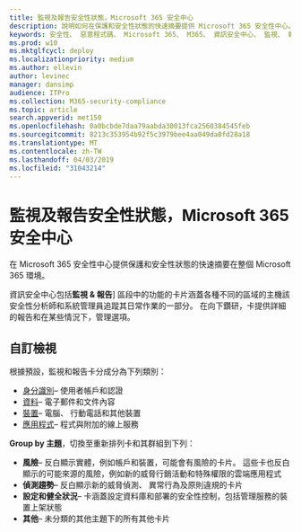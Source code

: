 ```yaml
---
title: 監視及報告安全性狀態，Microsoft 365 安全中心
description: 說明如何在保護和安全性狀態的快速摘要提供 Microsoft 365 安全性中心。
keywords: 安全性、 惡意程式碼、 Microsoft 365、 M365、 資訊安全中心、 監視、 報表、 狀態
ms.prod: w10
ms.mktglfcycl: deploy
ms.localizationpriority: medium
ms.author: ellevin
author: levinec
manager: dansimp
audience: ITPro
ms.collection: M365-security-compliance
ms.topic: article
search.appverid: met150
ms.openlocfilehash: 0a0bcbde7daa79aabda30013fca2560384545feb
ms.sourcegitcommit: 8213c353954b92f5c3979bee4aa049da0fd28a18
ms.translationtype: MT
ms.contentlocale: zh-TW
ms.lasthandoff: 04/03/2019
ms.locfileid: "31043214"
---
```

# <a name="monitor-and-report-security-status-in-microsoft-365-security-center"></a>監視及報告安全性狀態，Microsoft 365 安全中心

在 Microsoft 365 安全性中心提供保護和安全性狀態的快速摘要在整個 Microsoft 365 環境。

資訊安全中心包括**監視 & 報告**] 區段中的功能的卡片涵蓋各種不同的區域的主機該安全性分析師和系統管理員追蹤其日常作業的一部分。 在向下鑽研，卡提供詳細的報告和在某些情況下，管理選項。

## <a name="customize-views"></a>自訂檢視

根據預設，監視和報告卡分成分為下列類別：
  
* [身分識別](monitor-and-report-identities.md)– 使用者帳戶和認證
* [資料](monitor-data.md)– 電子郵件和文件內容
* [裝置](monitor-devices.md)– 電腦、 行動電話和其他裝置
* [應用程式](monitor-apps.md)– 程式與附加的線上服務

**Group by 主題**，切換至重新排列卡和其群組到下列：

* **風險**– 反白顯示實體，例如帳戶和裝置，可能會有風險的卡片。 這些卡也反白顯示的可能來源的風險，例如新的威脅行銷活動和特殊權限的雲端應用程式  
* **偵測趨勢**– 反白顯示新的威脅偵測、 異常行為及原則違規的卡片
* **設定和健全狀況**– 卡涵蓋設定資料庫和部署的安全性控制，包括管理服務的裝置上架狀態
* **其他**– 未分類的其他主題下的所有其他卡片
